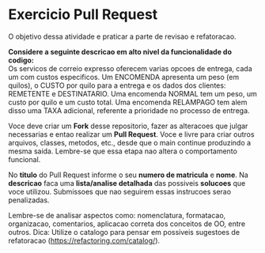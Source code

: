 # Exercicio Pull Request

O objetivo dessa atividade e praticar a parte de revisao e refatoracao.

**Considere a seguinte descricao em alto nivel da funcionalidade do codigo:**  
Os servicos de correio expresso oferecem varias opcoes de entrega, cada um com custos especificos. Um ENCOMENDA apresenta um peso (em quilos), o CUSTO por quilo para a entrega e os dados dos clientes: REMETENTE e DESTINATARIO. Uma encomenda NORMAL tem um peso, um custo por quilo e um custo total. Uma encomenda RELAMPAGO tem alem disso uma TAXA adicional, referente a prioridade no processo de entrega.

Voce deve criar um **Fork** desse repositorio, fazer as alteracoes que julgar necessarias e entao realizar um **Pull Request**. Voce e livre para criar outros arquivos, classes, metodos, etc., desde que o main continue produzindo a mesma saida. Lembre-se que essa etapa nao altera o comportamento funcional.

No **titulo** do Pull Request informe o seu **numero de matricula** e **nome**. Na **descricao** faca uma **lista/analise detalhada** das possiveis **solucoes** que voce utilizou. Submissoes que nao seguirem essas instrucoes serao penalizadas.

Lembre-se de analisar aspectos como: nomenclatura, formatacao, organizacao, comentarios, aplicacao correta dos conceitos de OO, entre outros.
Dica: Utilize o catalogo para pensar em possiveis sugestoes de refatoracao (https://refactoring.com/catalog/).
